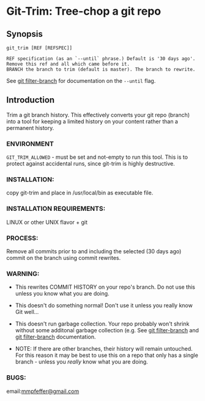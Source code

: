 # Git-Trim: Tree-chop a git repo

## Synopsis
```
git_trim [REF [REFSPEC]]

REF specification (as an `--until` phrase.) Default is '30 days ago'. Remove this ref and all which came before it.
BRANCH the branch to trim (default is master). The branch to rewrite.
```
See [git filter-branch](https://git-scm.com/docs/git-filter-branch) for documentation on the ```--until``` flag.

## Introduction
Trim a git branch history. This effectively converts your git repo (branch) into a tool for keeping a limited history on your
content rather than a permanent history.

### ENVIRONMENT
`GIT_TRIM_ALLOWED` - must be set and not-empty to run this tool. This is to protect against accidental runs, since
git-trim is highly destructive.

### INSTALLATION:
copy git-trim and place in /usr/local/bin as executable file.

### INSTALLATION REQUIREMENTS:
LINUX or other UNIX flavor + git

### PROCESS:
Remove all commits prior to and including the selected (30 days ago) commit on the branch using commit rewrites.

### WARNING:
- This rewrites COMMIT HISTORY on your repo's branch. Do not use this unless you know what
  you are doing.

- This doesn't do something normal! Don't use it unless you really know Git well...
- This doesn't run garbage collection. Your repo probably won't shrink without some
  additonal garbage collection (e.g. See [git filter-branch](https://git-scm.com/docs/git-gc) and
  [git filter-branch](https://git-scm.com/docs/git-filter-branch) documentation.

- NOTE: If there are other branches, their history will remain untouched.
        For this reason it may be best to use this on a repo that only has a single branch
        - unless you *really* know what you are doing.

### BUGS:
email:mmpfeffer@gmail.com
